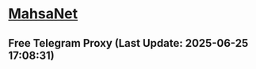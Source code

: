 
# [MahsaNet](https://t.me/mahsa_net)
## Free Telegram Proxy (Last Update: 2025-06-25 17:08:31)

    